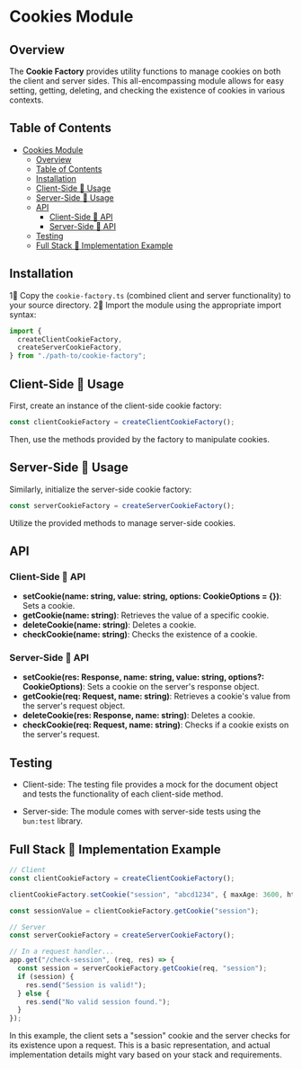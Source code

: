 # Cookies Module

## Overview

The **Cookie Factory** provides utility functions to manage cookies on both the client and server sides. This all-encompassing module allows for easy setting, getting, deleting, and checking the existence of cookies in various contexts.

## Table of Contents

- [Cookies Module](#cookies-module)
  - [Overview](#overview)
  - [Table of Contents](#table-of-contents)
  - [Installation](#installation)
  - [Client-Side 🍪 Usage](#client-side--usage)
  - [Server-Side 🍪 Usage](#server-side--usage)
  - [API](#api)
    - [Client-Side 🍪 API](#client-side--api)
    - [Server-Side 🍪 API](#server-side--api)
  - [Testing](#testing)
  - [Full Stack 🍪 Implementation Example](#full-stack--implementation-example)

## Installation

1🍪 Copy the `cookie-factory.ts` (combined client and server functionality) to your source directory.
2🍪 Import the module using the appropriate import syntax:

```typescript
import {
  createClientCookieFactory,
  createServerCookieFactory,
} from "./path-to/cookie-factory";
```

## Client-Side 🍪 Usage 

First, create an instance of the client-side cookie factory:

```typescript
const clientCookieFactory = createClientCookieFactory();
```

Then, use the methods provided by the factory to manipulate cookies.

## Server-Side 🍪 Usage

Similarly, initialize the server-side cookie factory:

```typescript
const serverCookieFactory = createServerCookieFactory();
```

Utilize the provided methods to manage server-side cookies.

## API

### Client-Side 🍪 API

- **setCookie(name: string, value: string, options: CookieOptions = {})**: Sets a cookie.
- **getCookie(name: string)**: Retrieves the value of a specific cookie.
- **deleteCookie(name: string)**: Deletes a cookie.
- **checkCookie(name: string)**: Checks the existence of a cookie.

### Server-Side 🍪 API

- **setCookie(res: Response, name: string, value: string, options?: CookieOptions)**: Sets a cookie on the server's response object.
- **getCookie(req: Request, name: string)**: Retrieves a cookie's value from the server's request object.
- **deleteCookie(res: Response, name: string)**: Deletes a cookie.
- **checkCookie(req: Request, name: string)**: Checks if a cookie exists on the server's request.

## Testing

- Client-side: The testing file provides a mock for the document object and tests the functionality of each client-side method.
  
- Server-side: The module comes with server-side tests using the `bun:test` library.

## Full Stack 🍪 Implementation Example 

```typescript
// Client
const clientCookieFactory = createClientCookieFactory();

clientCookieFactory.setCookie("session", "abcd1234", { maxAge: 3600, httpOnly: true });

const sessionValue = clientCookieFactory.getCookie("session");

// Server
const serverCookieFactory = createServerCookieFactory();

// In a request handler...
app.get("/check-session", (req, res) => {
  const session = serverCookieFactory.getCookie(req, "session");
  if (session) {
    res.send("Session is valid!");
  } else {
    res.send("No valid session found.");
  }
});
```

In this example, the client sets a "session" cookie and the server checks for its existence upon a request. This is a basic representation, and actual implementation details might vary based on your stack and requirements.